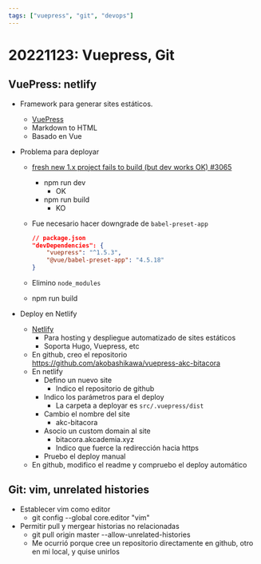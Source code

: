 ```yaml
---
tags: ["vuepress", "git", "devops"]
---
```


# 20221123: Vuepress, Git

## VuePress: netlify

- Framework para generar sites estáticos.
  - [VuePress](https://vuepress.vuejs.org/)
  - Markdown to HTML
  - Basado en Vue

- Problema para deployar
  - [fresh new 1.x project fails to build (but dev works OK) #3065](https://github.com/vuejs/vuepress/issues/3065)
    - npm run dev
      - OK
    - npm run build
      - KO
  - Fue necesario hacer downgrade de `babel-preset-app`

    ```json
    // package.json
    "devDependencies": {
        "vuepress": "^1.5.3",
        "@vue/babel-preset-app": "4.5.18"
    }
    ```

  - Elimino `node_modules`
  - npm run build

- Deploy en Netlify
  - [Netlify](https://app.netlify.com/)
    - Para hosting y despliegue automatizado de sites estáticos
    - Soporta Hugo, Vuepress, etc
  - En github, creo el repositorio <https://github.com/akobashikawa/vuepress-akc-bitacora>
  - En netlify
    - Defino un nuevo site
      - Indico el repositorio de github
    - Indico los parámetros para el deploy
      - La carpeta a deployar es `src/.vuepress/dist`
    - Cambio el nombre del site
      - akc-bitacora
    - Asocio un custom domain al site
      - bitacora.akcademia.xyz
      - Indico que fuerce la redirección hacia https
    - Pruebo el deploy manual
  - En github, modifico el readme y compruebo el deploy automático

## Git: vim, unrelated histories

- Establecer vim como editor
  - git config --global core.editor "vim"
- Permitir pull y mergear historias no relacionadas
  - git pull origin master --allow-unrelated-histories
  - Me ocurrió porque cree un repositorio directamente en github, otro en mi local, y quise unirlos
